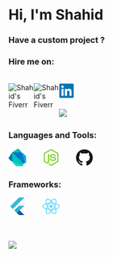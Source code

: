 # Hi, I'm Shahid
### Have a custom project ?
### Hire me on:
<br/>
<a href="https://www.fiverr.com/expertfullstack">
  <img align="left" alt="Shahid's Fiverr" width="50px" height="60px" src="https://dt2sdf0db8zob.cloudfront.net/wp-content/uploads/2019/08/fiverr-logo-2.png" />
</a>&nbsp;&nbsp;&nbsp;&nbsp;&nbsp;&nbsp;&nbsp;&nbsp;
<a href="https://www.upwork.com/freelancers/~0172ab5b11b7bd3f99?viewMode=1">
  <img align="left" alt="Shahid's Fiverr" width="50px" height="60px" src="https://live.staticflickr.com/65535/51173650762_336e322860_o.png" />
</a>&nbsp;&nbsp;&nbsp;&nbsp;&nbsp;&nbsp;&nbsp;&nbsp;
<a href="https://www.linkedin.com/in/shahid-bangash-320685158/">
  <img align="left" alt="Shahid's Linkdein" width="30px"  src="https://github.com/devicons/devicon/blob/master/icons/linkedin/linkedin-original.svg" />
</a>
<br/>
<br />
<br />
<img  src="https://github-readme-streak-stats.herokuapp.com?user=Shahidbangash&theme=dark" />
<br/>

### Languages and Tools:

<img src="https://github.com/devicons/devicon/blob/master/icons/dart/dart-original.svg" width="35px">&nbsp;&nbsp;&nbsp;&nbsp;&nbsp;&nbsp;&nbsp;&nbsp;<img src="https://github.com/devicons/devicon/blob/master/icons/nodejs/nodejs-original.svg" width="35px">&nbsp;&nbsp;&nbsp;&nbsp;&nbsp;&nbsp;&nbsp;&nbsp;<img src="https://github.com/devicons/devicon/blob/master/icons/github/github-original.svg" width="35px">


### Frameworks:
<img src="https://github.com/devicons/devicon/blob/master/icons/flutter/flutter-original.svg" width="35px">&nbsp;&nbsp;&nbsp;&nbsp;&nbsp;&nbsp;&nbsp;&nbsp;<img src="https://github.com/devicons/devicon/blob/master/icons/react/react-original.svg" width="35px">

<br />
<br />

<img align="left" src="https://github-readme-stats.vercel.app/api?username=Shahidbangash&show_icons=true&include_all_commits=true&theme=dark&count_private=true"/>


